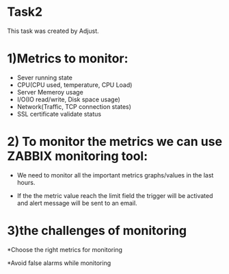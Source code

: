 # Task2
This task was created by Adjust.


# 1)Metrics to monitor:

* Sever running state
* CPU(CPU used, temperature, CPU Load)
* Server Memeroy usage
* I/O(IO read/write, Disk space usage)
* Network(Traffic, TCP connection states)
* SSL certificate validate status

# 2) To monitor the metrics we can use ZABBIX monitoring tool:
* We need to monitor all the important metrics graphs/values in the last hours.
 
* If the the metric value reach the limit field the trigger will be activated and alert message will be sent to an email.

    
# 3)the challenges of monitoring
*Choose the right metrics for monitoring

*Avoid false alarms while monitoring
